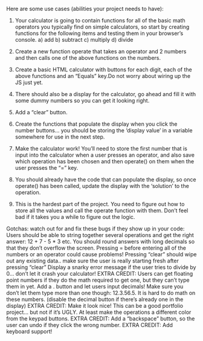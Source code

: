 Here are some use cases (abilities your project needs to have):

1. Your calculator is going to contain functions for all of the basic 
math operators you typically find on simple calculators, so start by 
creating functions for the following items and testing them in your 
browser’s console.
  a) add
  b) subtract
  c) multiply
  d) divide
  
2. Create a new function operate that takes an operator and 2 numbers 
and then calls one of the above functions on the numbers.
3. Create a basic HTML calculator with buttons for each digit, each 
of the above functions and an “Equals” key.Do not worry about wiring 
up the JS just yet.
4. There should also be a display for the calculator, go ahead and 
fill it with some dummy numbers so you can get it looking right.
5. Add a “clear” button.
6. Create the functions that populate the display when you click
the number buttons… you should be storing the ‘display value’ in
a variable somewhere for use in the next step.
7. Make the calculator work! You’ll need to store the first number 
that is input into the calculator when a user presses an operator, 
and also save which operation has been chosen and then operate() 
on them when the user presses the “=” key.
8. You should already have the code that can populate the display, 
so once operate() has been called, update the display with the 
‘solution’ to the operation.
9. This is the hardest part of the project. You need to figure out 
how to store all the values and call the operate function with them. 
Don’t feel bad if it takes you a while to figure out the logic.

Gotchas: watch out for and fix these bugs if they show up in your code:
Users should be able to string together several operations and get the right answer: 12 + 7 - 5 * 3 etc.
You should round answers with long decimals so that they don’t overflow the screen.
Pressing = before entering all of the numbers or an operator could cause problems!
Pressing “clear” should wipe out any existing data.. make sure the user is really starting fresh after pressing “clear”
Display a snarky error message if the user tries to divide by 0… don’t let it crash your calculator!
EXTRA CREDIT: Users can get floating point numbers if they do the math required to get one, but they can’t type them in yet. Add a . button and let users input decimals! Make sure you don’t let them type more than one though: 12.3.56.5. It is hard to do math on these numbers. (disable the decimal button if there’s already one in the display)
EXTRA CREDIT: Make it look nice! This can be a good portfolio project… but not if it’s UGLY. At least make the operations a different color from the keypad buttons.
EXTRA CREDIT: Add a “backspace” button, so the user can undo if they click the wrong number.
EXTRA CREDIT: Add keyboard support!